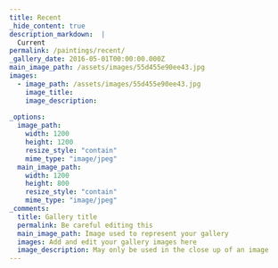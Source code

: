 ```yaml
---
title: Recent
_hide_content: true
description_markdown:  |
  Current
permalink: /paintings/recent/
_gallery_date: 2016-05-01T00:00:00.000Z
main_image_path: /assets/images/55d455e90ee43.jpg
images:            
  - image_path: /assets/images/55d455e90ee43.jpg
    image_title: 
    image_description:   
          
_options:
  image_path:
    width: 1200
    height: 1200
    resize_style: "contain"
    mime_type: "image/jpeg"
  main_image_path:
    width: 1200
    height: 800
    resize_style: "contain"
    mime_type: "image/jpeg"
_comments:
  title: Gallery title
  permalink: Be careful editing this
  main_image_path: Image used to represent your gallery
  images: Add and edit your gallery images here
  image_description: May only be used in the close up of an image
---
```


